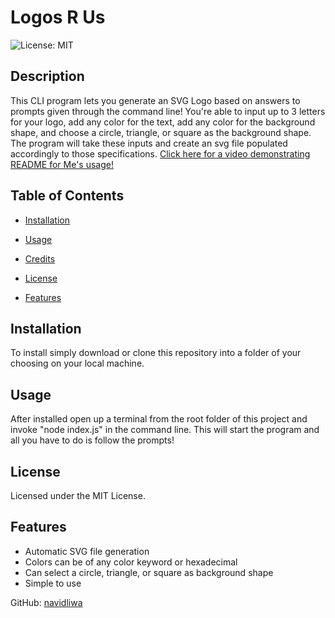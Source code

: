 # Logos R Us

![License: MIT](https://img.shields.io/badge/License-MIT-yellow.svg)


## Description
This CLI program lets you generate an SVG Logo based on answers to prompts given through the command line! You're able to input up to 3 letters for your logo, add any color for the text, add any color for the background shape, and choose a circle, triangle, or square as the background shape. The program will take these inputs and create an svg file populated accordingly to those specifications. [Click here for a video demonstrating README for Me's usage!](https://www.youtube.com/watch?v=Bmy5yT44JZk)


## Table of Contents

- [Installation](#installation)

- [Usage](#usage)

- [Credits](#credits)

- [License](#license)

- [Features](#features)

## Installation
To install simply download or clone this repository into a folder of your choosing on your local machine.


## Usage
After installed open up a terminal from the root folder of this project and invoke "node index.js" in the command line. This will start the program and all you have to do is follow the prompts!

## License
Licensed under the MIT License.

## Features
- Automatic SVG file generation
- Colors can be of any color keyword or hexadecimal
- Can select a circle, triangle, or square as background shape
- Simple to use

GitHub: [navidliwa](https://github.com/navidliwa)